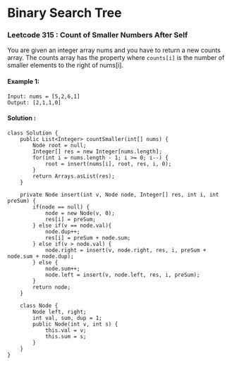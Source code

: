 # Binary Search Tree 


### Leetcode 315 : Count of Smaller Numbers After Self
You are given an integer array nums and you have to return a new counts array. The counts array has the property where `counts[i]` is the number of smaller elements to the right of nums[i].

#### Example 1:
```
Input: nums = [5,2,6,1]
Output: [2,1,1,0]
```

#### Solution : 
```
class Solution {
    public List<Integer> countSmaller(int[] nums) {
        Node root = null;
        Integer[] res = new Integer[nums.length];
        for(int i = nums.length - 1; i >= 0; i--) {
            root = insert(nums[i], root, res, i, 0);
        }
        return Arrays.asList(res);
    }
    
    private Node insert(int v, Node node, Integer[] res, int i, int preSum) {
        if(node == null) {
            node = new Node(v, 0);
            res[i] = preSum;
        } else if(v == node.val){
            node.dup++;
            res[i] = preSum + node.sum;
        } else if(v > node.val) {
            node.right = insert(v, node.right, res, i, preSum + node.sum + node.dup);
        } else {
            node.sum++;
            node.left = insert(v, node.left, res, i, preSum);
        }
        return node;
    }
    
    class Node {
        Node left, right;
        int val, sum, dup = 1;
        public Node(int v, int s) {
            this.val = v;
            this.sum = s;
        }
    }
}
```
